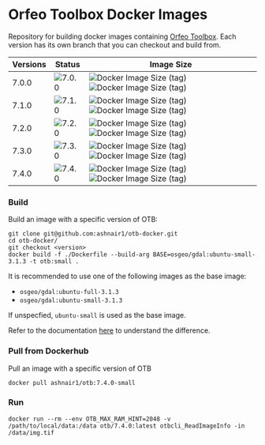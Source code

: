 # Orfeo Toolbox Docker Images


Repository for building docker images containing [Orfeo Toolbox](https://www.orfeo-toolbox.org/). Each version has its own branch that you can checkout and build from.

<!-- ![Docker Pulls](https://img.shields.io/docker/pulls/ashnair1/otb?label=Docker%20Pulls&logo=docker) -->

| Versions |                                                 Status                                               |      Image Size    |
| -------- | ---------------------------------------------------------------------------------------------------- |--------------|
|  7.0.0   | ![7.0.0](https://github.com/ashnair1/otb-docker/actions/workflows/build.yml/badge.svg?branch=7.0.0)  |   ![Docker Image Size (tag)](https://img.shields.io/docker/image-size/ashnair1/otb/7.0.0-small?label=small&logo=Docker) ![Docker Image Size (tag)](https://img.shields.io/docker/image-size/ashnair1/otb/7.0.0-full?label=full&logo=Docker)           |     
|  7.1.0   | ![7.1.0](https://github.com/ashnair1/otb-docker/actions/workflows/build.yml/badge.svg?branch=7.1.0)  |![Docker Image Size (tag)](https://img.shields.io/docker/image-size/ashnair1/otb/7.1.0-small?label=small&logo=Docker) ![Docker Image Size (tag)](https://img.shields.io/docker/image-size/ashnair1/otb/7.1.0-full?label=full&logo=Docker)|
|  7.2.0   | ![7.2.0](https://github.com/ashnair1/otb-docker/actions/workflows/build.yml/badge.svg?branch=7.2.0)  |![Docker Image Size (tag)](https://img.shields.io/docker/image-size/ashnair1/otb/7.2.0-small?label=small&logo=Docker) ![Docker Image Size (tag)](https://img.shields.io/docker/image-size/ashnair1/otb/7.2.0-full?label=full&logo=Docker)|
|  7.3.0   | ![7.3.0](https://github.com/ashnair1/otb-docker/actions/workflows/build.yml/badge.svg?branch=7.3.0)  | ![Docker Image Size (tag)](https://img.shields.io/docker/image-size/ashnair1/otb/7.3.0-small?label=small&logo=Docker) ![Docker Image Size (tag)](https://img.shields.io/docker/image-size/ashnair1/otb/7.3.0-full?label=full&logo=Docker)|
|  7.4.0   | ![7.4.0](https://github.com/ashnair1/otb-docker/actions/workflows/build.yml/badge.svg?branch=7.4.0)  | ![Docker Image Size (tag)](https://img.shields.io/docker/image-size/ashnair1/otb/7.4.0-small?label=small&logo=Docker) ![Docker Image Size (tag)](https://img.shields.io/docker/image-size/ashnair1/otb/7.4.0-full?label=full&logo=Docker)|


### Build

Build an image with a specific version of OTB:

```console
git clone git@github.com:ashnair1/otb-docker.git
cd otb-docker/
git checkout <version>
docker build -f ./Dockerfile --build-arg BASE=osgeo/gdal:ubuntu-small-3.1.3 -t otb:small .
```

It is recommended to use one of the following images as the base image:
- `osgeo/gdal:ubuntu-full-3.1.3`
- `osgeo/gdal:ubuntu-small-3.1.3`

If unspecfied, `ubuntu-small` is used as the base image.

Refer to the documentation [here](https://github.com/OSGeo/gdal/tree/master/docker) to understand the difference.


### Pull from Dockerhub

Pull an image with a specific version of OTB

```console
docker pull ashnair1/otb:7.4.0-small
```


### Run

```console
docker run --rm --env OTB_MAX_RAM_HINT=2048 -v /path/to/local/data:/data otb/7.4.0:latest otbcli_ReadImageInfo -in /data/img.tif
```
